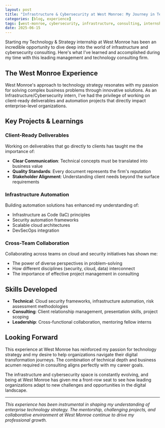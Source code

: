 ```yaml
---
layout: post
title: "Infrastructure & Cybersecurity at West Monroe: My Journey in Tech Strategy"
categories: [blog, experience]
tags: [west-monroe, cybersecurity, infrastructure, consulting, internship]
date: 2025-06-15
---
```


Starting my Technology & Strategy internship at West Monroe has been an incredible opportunity to dive deep into the world of infrastructure and cybersecurity consulting. Here's what I've learned and accomplished during my time with this leading management and technology consulting firm.

## The West Monroe Experience

West Monroe's approach to technology strategy resonates with my passion for solving complex business problems through innovative solutions. As an Infrastructure/Cybersecurity intern, I've had the privilege of working on client-ready deliverables and automation projects that directly impact enterprise-level organizations.

## Key Projects & Learnings

### Client-Ready Deliverables
Working on deliverables that go directly to clients has taught me the importance of:
- **Clear Communication**: Technical concepts must be translated into business value
- **Quality Standards**: Every document represents the firm's reputation
- **Stakeholder Alignment**: Understanding client needs beyond the surface requirements

### Infrastructure Automation
Building automation solutions has enhanced my understanding of:
- Infrastructure as Code (IaC) principles
- Security automation frameworks
- Scalable cloud architectures
- DevSecOps integration

### Cross-Team Collaboration
Collaborating across teams on cloud and security initiatives has shown me:
- The power of diverse perspectives in problem-solving
- How different disciplines (security, cloud, data) interconnect
- The importance of effective project management in consulting

## Skills Developed

- **Technical**: Cloud security frameworks, infrastructure automation, risk assessment methodologies
- **Consulting**: Client relationship management, presentation skills, project scoping
- **Leadership**: Cross-functional collaboration, mentoring fellow interns

## Looking Forward

This experience at West Monroe has reinforced my passion for technology strategy and my desire to help organizations navigate their digital transformation journeys. The combination of technical depth and business acumen required in consulting aligns perfectly with my career goals.

The infrastructure and cybersecurity space is constantly evolving, and being at West Monroe has given me a front-row seat to see how leading organizations adapt to new challenges and opportunities in the digital landscape.

---

*This experience has been instrumental in shaping my understanding of enterprise technology strategy. The mentorship, challenging projects, and collaborative environment at West Monroe continue to drive my professional growth.*
